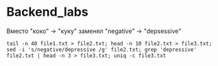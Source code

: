 # Backend_labs
Вместо "коко" -> "куку" заменял "negative" -> "depsessive"

    tail -n 40 file1.txt > file2.txt; head -n 10 file2.txt > file3.txt;
    sed -i 's/negative/depressive /g' file2.txt; grep 'depressive' file2.txt | head -n 3 > file3.txt; uniq -c file3.txt
 <br> </br>
 
